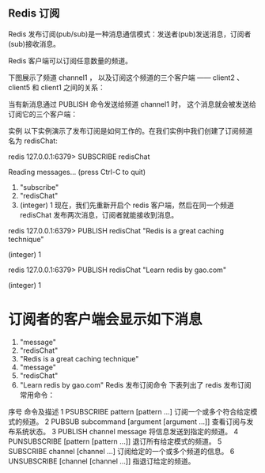 ## Redis 订阅
Redis 发布订阅(pub/sub)是一种消息通信模式：发送者(pub)发送消息，订阅者(sub)接收消息。

Redis 客户端可以订阅任意数量的频道。

下图展示了频道 channel1 ， 以及订阅这个频道的三个客户端 —— client2 、 client5 和 client1 之间的关系：


当有新消息通过 PUBLISH 命令发送给频道 channel1 时， 这个消息就会被发送给订阅它的三个客户端：


实例
以下实例演示了发布订阅是如何工作的。在我们实例中我们创建了订阅频道名为 redisChat:

redis 127.0.0.1:6379> SUBSCRIBE redisChat

Reading messages... (press Ctrl-C to quit)
1) "subscribe"
2) "redisChat"
3) (integer) 1
现在，我们先重新开启个 redis 客户端，然后在同一个频道 redisChat 发布两次消息，订阅者就能接收到消息。

redis 127.0.0.1:6379> PUBLISH redisChat "Redis is a great caching technique"

(integer) 1

redis 127.0.0.1:6379> PUBLISH redisChat "Learn redis by gao.com"

(integer) 1

# 订阅者的客户端会显示如下消息
1) "message"
2) "redisChat"
3) "Redis is a great caching technique"
1) "message"
2) "redisChat"
3) "Learn redis by gao.com"
Redis 发布订阅命令
下表列出了 redis 发布订阅常用命令：

序号	命令及描述
1	PSUBSCRIBE pattern [pattern ...] 
订阅一个或多个符合给定模式的频道。
2	PUBSUB subcommand [argument [argument ...]] 
查看订阅与发布系统状态。
3	PUBLISH channel message 
将信息发送到指定的频道。
4	PUNSUBSCRIBE [pattern [pattern ...]] 
退订所有给定模式的频道。
5	SUBSCRIBE channel [channel ...] 
订阅给定的一个或多个频道的信息。
6	UNSUBSCRIBE [channel [channel ...]] 
指退订给定的频道。